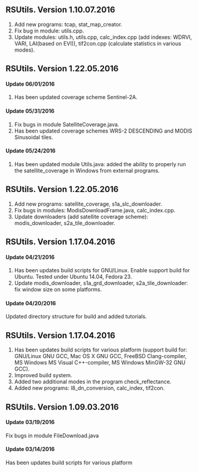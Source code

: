 ## RSUtils. Version 1.10.07.2016

1. Add new programs: tcap, stat_map_creator.
2. Fix bug in module: utils.cpp.
3. Update modules: utils.h, utils.cpp, calc_index.cpp (add indexes: WDRVI, VARI, LAI(based on EVI)), tif2con.cpp (calculate statistics in various modes).

## RSUtils. Version 1.22.05.2016

#### Update 06/01/2016

1. Has been updated coverage scheme Sentinel-2A.

#### Update 05/31/2016

1. Fix bugs in module SatelliteCoverage.java.
2. Has been updated coverage schemes WRS-2 DESCENDING and MODIS Sinusoidal tiles.

#### Update 05/24/2016

1. Has been updated module Utils.java: added the ability to properly run the satellite_coverage in Windows from external programs.

## RSUtils. Version 1.22.05.2016

1. Add new programs: satellite_coverage, s1a_slc_downloader.
2. Fix bugs in modules: ModisDownloadFrame.java, calc_index.cpp.
3. Update downloaders (add satellite coverage scheme): modis_downloader, s2a_tile_downloader.

## RSUtils. Version 1.17.04.2016

#### Update 04/21/2016

1. Has been updates build scripts for GNU/Linux. Enable support build for Ubuntu. Tested under Ubuntu 14.04, Fedora 23.
2. Update modis_downloader, s1a_grd_downloader, s2a_tile_downloader: fix window size on some platforms.

#### Update 04/20/2016

Updated directory structure for build and added tutorials.

## RSUtils. Version 1.17.04.2016

1. Has been updates build scripts for various platform (support build for: GNU/Linux GNU GCC, Mac OS X GNU GCC, FreeBSD Clang-compiler, MS Windows MS Visual C++-compiler, MS Windows MinGW-32 GNU GCC).
2. Improved build system.
3. Added two additional modes in the program check_reflectance.
4. Added new programs: l8_dn_conversion, calc_index, tif2con.

## RSUtils. Version 1.09.03.2016

#### Update 03/19/2016

Fix bugs in module FileDownload.java

#### Update 03/14/2016

Has been updates build scripts for various platform
